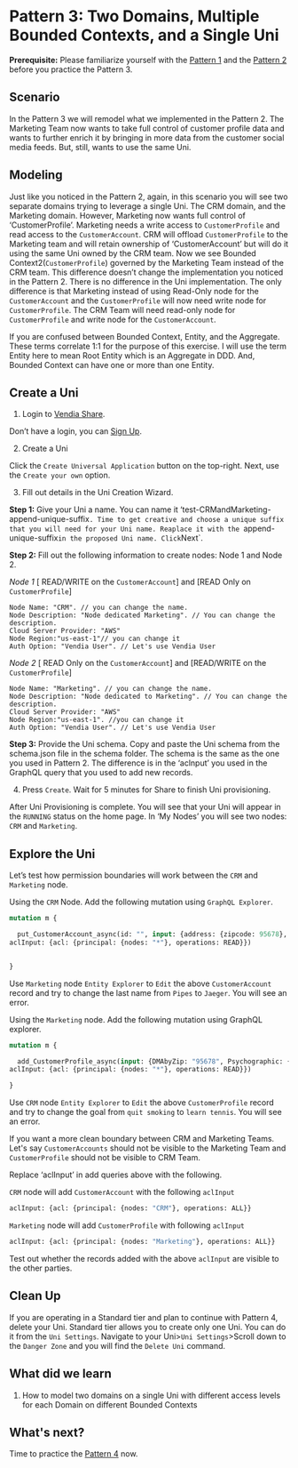 # Pattern 3: Two Domains, Multiple Bounded Contexts, and a Single Uni

**Prerequisite:** Please familiarize yourself with the [Pattern 1](../pattern1/README.md) and the [Pattern 2](../pattern2/README.md) before you practice the Pattern 3. 


## Scenario

In the Pattern 3 we will remodel what we implemented in the Pattern 2. The  Marketing Team now wants to take full control of customer profile data and wants to further enrich it by bringing in more data from the customer social media feeds. But, still, wants to use the same Uni. 


## Modeling

Just like you noticed in the Pattern 2, again, in this scenario you will see two separate domains trying to leverage a single Uni. The CRM domain, and the Marketing domain. However, Marketing now wants full control of ‘CustomerProfile’. Marketing needs a write access to `CustomerProfile` and read access to the `CustomerAccount`. CRM will offload `CustomerProfile` to the Marketing team and will retain ownership of ‘CustomerAccount’ but will do it using the same Uni owned by the CRM team. Now we see Bounded Context2(`CustomerProfile`) governed by the Marketing Team instead of the CRM team. This difference doesn’t change the implementation you noticed in the Pattern 2. There is no difference in the Uni implementation. The only difference is that Marketing instead of using Read-Only node for the `CustomerAccount` and the `CustomerProfile` will now need write node for `CustomerProfile`.  The CRM Team will need read-only node for `CustomerProfile` and write node for the `CustomerAccount`. 

If you are confused between Bounded Context, Entity, and the Aggregate. These terms correlate 1:1 for the purpose of this exercise. I will use the term Entity here to mean Root Entity which is an Aggregate in DDD. And, Bounded Context can have one or more than one Entity.


## Create a Uni

1. Login to [Vendia Share](https://share.vendia.net/login). 

Don’t have a login, you can [Sign Up](https://share.vendia.net/). 

2. Create a Uni

Click the `Create Universal Application` button on the top-right. Next, use the `Create your own` option. 

3. Fill out details in the Uni Creation Wizard. 

**Step 1:** Give your Uni a name. You can name it ‘test-CRMandMarketing-append-unique-suffix`. Time to get creative and choose a unique suffix that you will need for your Uni name. Reaplace it with the `append-unique-suffix` in the proposed Uni name. Click `Next`. 
  
**Step 2:** Fill out the following information to create nodes: Node 1 and Node 2. 

*Node 1* [ READ/WRITE on the `CustomerAccount`] and [READ Only on `CustomerProfile`]
  
```
Node Name: "CRM". // you can change the name.
Node Description: "Node dedicated Marketing". // You can change the description.
Cloud Server Provider: "AWS"
Node Region:"us-east-1"// you can change it
Auth Option: "Vendia User". // Let's use Vendia User
```

*Node 2* [ READ Only on the `CustomerAccount`] and [READ/WRITE on the `CustomerProfile`]

```
Node Name: "Marketing". // you can change the name.
Node Description: "Node dedicated to Marketing". // You can change the description.
Cloud Server Provider: "AWS"
Node Region:"us-east-1". //you can change it
Auth Option: "Vendia User". // Let's use Vendia User
```

**Step 3:** Provide the Uni schema. Copy and paste the Uni schema from the schema.json file in the schema folder. The schema is the same as the one you used in Pattern 2. The difference is in the ‘aclnput’ you used in the GraphQL query that you used to add new records. 
  
4. Press `Create`. Wait for 5 minutes for Share to finish Uni provisioning. 

After Uni Provisioning is complete. You will see that your Uni will appear in the `RUNNING` status on the home page. In ‘My Nodes’ you will see two nodes: `CRM` and `Marketing`. 

## Explore the Uni

Let’s test how permission boundaries will work between the `CRM` and `Marketing` node. 

Using the `CRM` Node. Add the following mutation using `GraphQL Explorer`. 

```graphql
mutation m {

  put_CustomerAccount_async(id: "", input: {address: {zipcode: 95678}, customerId: "1001", firstName: "Jay", lastName: "Pipes"}, 
aclInput: {acl: {principal: {nodes: "*"}, operations: READ}})


}
```

Use `Marketing` node `Entity Explorer` to `Edit` the above `CustomerAccount` record and try to change the last name from `Pipes` to `Jaeger`. You will see an error. 

Using the `Marketing` node. Add the following mutation using GraphQL explorer. 

```graphql
mutation m {

  add_CustomerProfile_async(input: {DMAbyZip: "95678", Psychographic: {goals: "quit smoking", habits: "smoking", pains: "back pain"}, customerId: "1001"}, 
aclInput: {acl: {principal: {nodes: "*"}, operations: READ}})

}
```

Use `CRM` node `Entity Explorer` to `Edit` the above `CustomerProfile` record and try to change the goal from `quit smoking` to `learn tennis`. You will see an error. 

If you want a more clean boundary between CRM and Marketing Teams. Let's say `CustomerAccounts` should not be visible to the Marketing Team and `CustomerProfile` should not be visible to CRM Team.

Replace ‘aclInput’ in add queries above with the following.

`CRM` node will add `CustomerAccount` with the following `aclInput`

```graphql
aclInput: {acl: {principal: {nodes: "CRM"}, operations: ALL}}
```


`Marketing` node will add `CustomerProfile` with following `aclInput`


```graphql
aclInput: {acl: {principal: {nodes: "Marketing"}, operations: ALL}}
```


Test out whether the records added with the above `aclInput` are visible to the other parties. 
  
## Clean Up
If you are operating in a Standard tier and plan to continue with Pattern 4, delete your Uni. Standard tier allows you to create only one Uni. You can do it from the `Uni Settings`. Navigate to your Uni>`Uni Settings`>Scroll down to the `Danger Zone` and you will find the `Delete Uni` command.


## What did we learn

1. How to model two domains on a single Uni with different access levels for each Domain on different Bounded Contexts
  
## What's next?
  Time to practice the [Pattern 4](../pattern4/README.md) now. 
